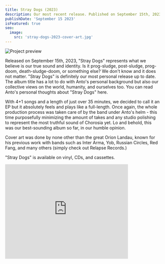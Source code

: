 ```yaml
---
title: Stray Dogs (2023)
description: Our most recent release. Published on September 15th, 2023 via Grazil Records and Kvlt und Kaos Productions.
publishDate: 'September 15 2023'
isFeatured: true
seo:
  image:
    src: 'stray-dogs-2023-cover-art.jpg'
---
```


![Project preview](/stray-dogs-2023-cover-art.jpg)

Released on September 15th, 2023, "Stray Dogs" represents what we believe is our true sound and identity. Is it prog-sludge, post-sludge, prog-doom, death-sludge-doom, or something else? We don't know and it does not matter. "Stray Dogs" is definitely our most personal release up to date. The album title has a lot to do with Anto's personal background but also our collective views on the world, humanity, and ourselves too. You can read Anto's personal thoughts about "Stray Dogs" here.

With 4+1 songs and a length of just over 35 minutes, we decided to call it an EP but it absolutely feels and plays like a full-length. Once again, the whole production process was taken care of by the band under Anto's helm - this time purposefully minimizing the amount of takes and any studio polishing to represent the most truthful sound of Chorosia yet. Lo and behold, this was our best-sounding album so far, in our humble opinion. 

Cover art was done by none other than the great Orion Landau, known for his previous work with bands such as Inter Arma, Yob, Russian Circles, Red Fang, and many others (simply check out Relapse Records.)

"Stray Dogs" is available on vinyl, CDs, and cassettes.

<iframe style="border: 0; width: 400px; height: 307px;" src="https://bandcamp.com/EmbeddedPlayer/album=1621621126/size=large/bgcol=333333/linkcol=e99708/artwork=small/transparent=true/" seamless><a href="https://chorosia.bandcamp.com/album/stray-dogs">Stray Dogs by Chorosia</a></iframe>